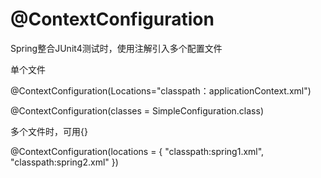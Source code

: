 


# @ContextConfiguration 

Spring整合JUnit4测试时，使用注解引入多个配置文件

单个文件 

@ContextConfiguration(Locations="classpath：applicationContext.xml")  

@ContextConfiguration(classes = SimpleConfiguration.class)

多个文件时，可用{}

@ContextConfiguration(locations = { "classpath:spring1.xml", "classpath:spring2.xml" }) 
